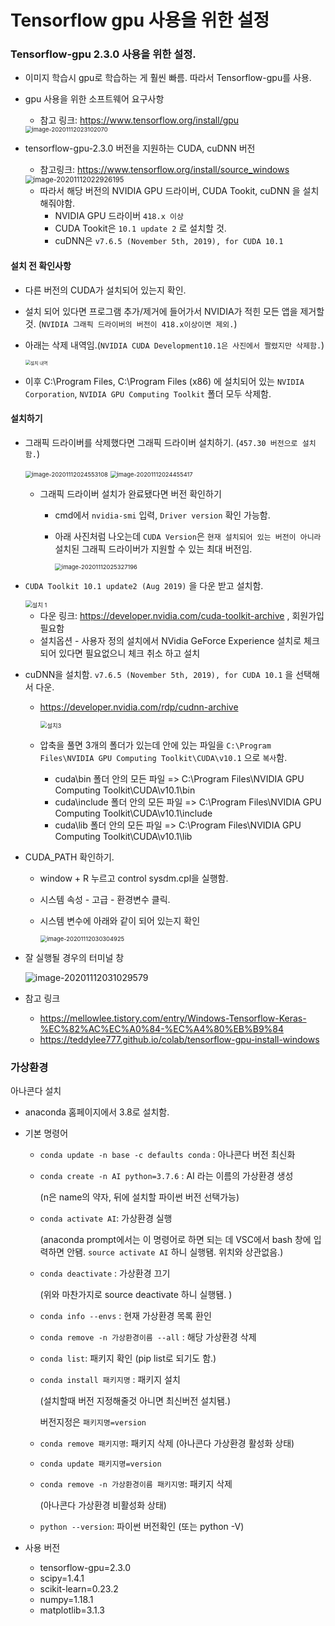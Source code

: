 # Tensorflow gpu 사용을 위한 설정

### Tensorflow-gpu 2.3.0 사용을 위한 설정.

- 이미지 학습시 gpu로 학습하는 게 훨씬 빠름. 따라서 Tensorflow-gpu를 사용.

- gpu 사용을 위한 소프트웨어 요구사항

  - 참고 링크: https://www.tensorflow.org/install/gpu

  <img src="C:\Users\multicampus\Documents\s03p31c203\Document\KJW\tensorflow gpu 사용을 위한 설정\tensorflow gpu 사용을 위한 설정.assets\image-20201112023102070.png" alt="image-20201112023102070" style="zoom: 67%;" />

- tensorflow-gpu-2.3.0 버전을 지원하는 CUDA, cuDNN 버전

  - 참고링크: https://www.tensorflow.org/install/source_windows

  <img src="C:\Users\multicampus\Documents\s03p31c203\Document\KJW\tensorflow gpu 사용을 위한 설정\tensorflow gpu 사용을 위한 설정.assets\image-20201112022926195.png" alt="image-20201112022926195" style="zoom:80%;" />
  
  - 따라서 해당 버전의 NVIDIA GPU 드라이버, CUDA Tookit, cuDNN 을 설치해줘야함. 
    - NVIDIA GPU 드라이버 `418.x 이상`
    - CUDA Tookit은 `10.1 update 2` 로 설치할 것.
    - cuDNN은  `v7.6.5 (November 5th, 2019), for CUDA 10.1`

#### 설치 전 확인사항

- 다른 버전의 CUDA가 설치되어 있는지 확인.

- 설치 되어 있다면 프로그램 추가/제거에 들어가서 NVIDIA가 적힌 모든 앱을 제거할 것. (`NVIDIA 그래픽 드라이버의 버전이 418.x이상이면 제외.`)

- 아래는 삭제 내역임.(`NVIDIA CUDA Development10.1은 사진에서 짤렸지만 삭제함.`)

  <img src="C:\Users\multicampus\Documents\s03p31c203\Document\KJW\tensorflow gpu 사용을 위한 설정\tensorflow gpu 사용을 위한 설정.assets\설치 내역.JPG" alt="설치 내역" style="zoom:50%;" />

- 이후 C:\Program Files, C:\Program Files (x86) 에 설치되어 있는 `NVIDIA Corporation`, `NVIDIA GPU Computing Toolkit` 폴더 모두 삭제함.



#### 설치하기

- 그래픽 드라이버를 삭제했다면 그래픽 드라이버 설치하기. (`457.30 버전으로 설치함.`)

  <img src="C:\Users\multicampus\Documents\s03p31c203\Document\KJW\tensorflow gpu 사용을 위한 설정\tensorflow gpu 사용을 위한 설정.assets\image-20201112024553108.png" alt="image-20201112024553108" style="zoom: 67%;" />

  <img src="C:\Users\multicampus\Documents\s03p31c203\Document\KJW\tensorflow gpu 사용을 위한 설정\tensorflow gpu 사용을 위한 설정.assets\image-20201112024455417.png" alt="image-20201112024455417" style="zoom:67%;" />

  - 그래픽 드라이버 설치가 완료됐다면 버전 확인하기

    - cmd에서 `nvidia-smi` 입력, `Driver version` 확인 가능함.

    - 아래 사진처럼 나오는데 `CUDA Version`은 `현재 설치되어 있는 버전이 아니라` 설치된 그래픽 드라이버가 지원할 수 있는 최대 버전임.

      <img src="C:\Users\multicampus\Documents\s03p31c203\Document\KJW\tensorflow gpu 사용을 위한 설정\tensorflow gpu 사용을 위한 설정.assets\image-20201112025327196.png" alt="image-20201112025327196" style="zoom: 67%;" />

- `CUDA Toolkit 10.1 update2 (Aug 2019)` 을 다운 받고 설치함.

  <img src="C:\Users\multicampus\Documents\s03p31c203\Document\KJW\tensorflow gpu 사용을 위한 설정\tensorflow gpu 사용을 위한 설정.assets\설치 1.JPG" alt="설치 1" style="zoom:67%;" />

  - 다운 링크: https://developer.nvidia.com/cuda-toolkit-archive , 회원가입 필요함
  - 설치옵션 - 사용자 정의 설치에서 NVidia GeForce Experience 설치로 체크되어 있다면 필요없으니 체크 취소 하고 설치

- cuDNN을 설치함.  `v7.6.5 (November 5th, 2019), for CUDA 10.1` 을 선택해서 다운.

  - https://developer.nvidia.com/rdp/cudnn-archive

    <img src="C:\Users\multicampus\Documents\s03p31c203\Document\KJW\tensorflow gpu 사용을 위한 설정\tensorflow gpu 사용을 위한 설정.assets\설치3.JPG" alt="설치3" style="zoom:67%;" />

  - 압축을 풀면 3개의 폴더가 있는데 안에 있는 파일을 `C:\Program Files\NVIDIA GPU Computing Toolkit\CUDA\v10.1` 으로 `복사`함.

    - cuda\bin 폴더 안의 모든 파일 => C:\Program Files\NVIDIA GPU Computing Toolkit\CUDA\v10.1\bin
    - cuda\include 폴더 안의 모든 파일 => C:\Program Files\NVIDIA GPU Computing Toolkit\CUDA\v10.1\include
    - cuda\lib 폴더 안의 모든 파일 => C:\Program Files\NVIDIA GPU Computing Toolkit\CUDA\v10.1\lib

- CUDA_PATH 확인하기.

  - window + R 누르고 control sysdm.cpl을 실행함. 

  - 시스템 속성 - 고급 - 환경변수 클릭.

  - 시스템 변수에  아래와 같이 되어 있는지 확인

    <img src="C:\Users\multicampus\Documents\s03p31c203\Document\KJW\tensorflow gpu 사용을 위한 설정\tensorflow gpu 사용을 위한 설정.assets\image-20201112030304925.png" alt="image-20201112030304925" style="zoom:67%;" />

- 잘 실행될 경우의 터미널 창

  <img src="C:\Users\multicampus\Documents\s03p31c203\Document\KJW\tensorflow gpu 사용을 위한 설정\tensorflow gpu 사용을 위한 설정.assets\image-20201112031029579.png" alt="image-20201112031029579"  />

- 참고 링크
  - https://mellowlee.tistory.com/entry/Windows-Tensorflow-Keras-%EC%82%AC%EC%A0%84-%EC%A4%80%EB%B9%84
  - https://teddylee777.github.io/colab/tensorflow-gpu-install-windows



### 가상환경

아나콘다 설치

- anaconda 홈페이지에서 3.8로 설치함.

- 기본 명령어

  - `conda update -n base -c defaults conda` : 아나콘다 버전 최신화

  - `conda create -n AI python=3.7.6` : AI 라는 이름의 가상환경 생성

    (n은 name의 약자, 뒤에 설치할 파이썬 버전 선택가능)

  - `conda activate AI`: 가상환경 실행 

    (anaconda prompt에서는 이 명령어로 하면 되는 데 VSC에서 bash 창에 입력하면 안됌. `source activate AI` 하니 실행됌. 위치와 상관없음.)

  - `conda deactivate` : 가상환경 끄기 

    (위와 마찬가지로 source deactivate 하니 실행됌. )

  - `conda info --envs` : 현재 가상환경 목록 환인

  - `conda remove -n 가상환경이름 --all` : 해당 가상환경 삭제

  - `conda list`:  패키지 확인 (pip list로 되기도 함.)

  - `conda install 패키지명` : 패키지 설치 

    (설치할때 버전 지정해줄것 아니면 최신버전 설치됌.)

    버전지정은 `패키지명=version`

  - `conda remove 패키지명`: 패키지 삭제 (아나콘다 가상환경 활성화 상태)

  - `conda update 패키지명=version`

  - `conda remove -n 가상환경이름 패키지명`: 패키지 삭제 

    (아나콘다 가상환경 비활성화 상태)

  - `python --version`: 파이썬 버전확인 (또는 python -V)

- 사용 버전
  - tensorflow-gpu=2.3.0
  - scipy=1.4.1
  - scikit-learn=0.23.2 
  - numpy=1.18.1
  - matplotlib=3.1.3 

